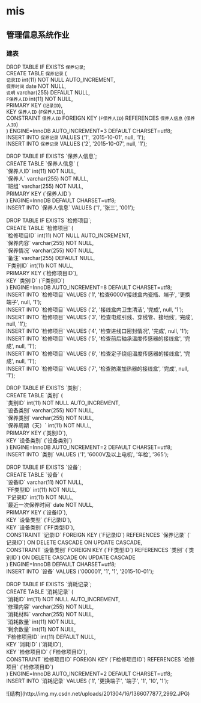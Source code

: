# mis
## 管理信息系统作业</br>
### 建表</br>
DROP TABLE IF EXISTS `保养记录`;</br>
CREATE TABLE `保养记录` (</br>
  `记录ID` int(11) NOT NULL AUTO_INCREMENT,</br>
  `保养时间` date NOT NULL,</br>
  `说明` varchar(255) DEFAULT NULL,</br>
  `F保养人ID` int(11) NOT NULL,</br>
  PRIMARY KEY (`记录ID`),</br>
  KEY `保养人ID` (`F保养人ID`),</br>
  CONSTRAINT `保养人ID` FOREIGN KEY (`F保养人ID`) REFERENCES `保养人信息` (`保养人ID`)</br>
) ENGINE=InnoDB AUTO_INCREMENT=3 DEFAULT CHARSET=utf8;</br>
INSERT INTO `保养记录` VALUES ('1', '2015-10-01', null, '1');</br>
INSERT INTO `保养记录` VALUES ('2', '2015-10-07', null, '1');</br>
<p></p>
DROP TABLE IF EXISTS `保养人信息`;</br>
CREATE TABLE `保养人信息` (</br>
  `保养人ID` int(11) NOT NULL,</br>
  `保养人` varchar(255) NOT NULL,</br>
  `班组` varchar(255) NOT NULL,</br>
  PRIMARY KEY (`保养人ID`)</br>
) ENGINE=InnoDB DEFAULT CHARSET=utf8;</br>
INSERT INTO `保养人信息` VALUES ('1', '张三', '001');</br>
<p></p>
DROP TABLE IF EXISTS `检修项目`;</br>
CREATE TABLE `检修项目` (</br>
  `检修项目ID` int(11) NOT NULL AUTO_INCREMENT,</br>
  `保养内容` varchar(255) NOT NULL,</br>
  `保养情况` varchar(255) NOT NULL,</br>
  `备注` varchar(255) DEFAULT NULL,</br>
  `F类别ID` int(11) NOT NULL,</br>
  PRIMARY KEY (`检修项目ID`),</br>
  KEY `类别ID` (`F类别ID`)</br>
) ENGINE=InnoDB AUTO_INCREMENT=8 DEFAULT CHARSET=utf8;</br>
INSERT INTO `检修项目` VALUES ('1', '检查6000V接线盒内瓷瓶、端子', '更换端子', null, '1');</br>
INSERT INTO `检修项目` VALUES ('2', '接线盒内卫生清洁', '完成', null, '1');</br>
INSERT INTO `检修项目` VALUES ('3', '检查电缆引线、穿线管、接地线', '完成', null, '1');</br>
INSERT INTO `检修项目` VALUES ('4', '检查进线口密封情况', '完成', null, '1');</br>
INSERT INTO `检修项目` VALUES ('5', '检查前后轴承温度传感器的接线盒', '完成', null, '1');</br>
INSERT INTO `检修项目` VALUES ('6', '检查定子绕组温度传感器的接线盒', '完成', null, '1');</br>
INSERT INTO `检修项目` VALUES ('7', '检查防潮加热器的接线盒', '完成', null, '1');</br>
<p></p>
DROP TABLE IF EXISTS `类别`;</br>
CREATE TABLE `类别` (</br>
  `类别ID` int(11) NOT NULL AUTO_INCREMENT,</br>
  `设备类别` varchar(255) NOT NULL,</br>
  `保养类别` varchar(255) NOT NULL,</br>
  `保养周期（天）` int(11) NOT NULL,</br>
  PRIMARY KEY (`类别ID`),</br>
  KEY `设备类别` (`设备类别`)</br>
) ENGINE=InnoDB AUTO_INCREMENT=2 DEFAULT CHARSET=utf8;</br>
INSERT INTO `类别` VALUES ('1', '6000V及以上电机', '年检', '365');</br>
<p></p>
DROP TABLE IF EXISTS `设备`;</br>
CREATE TABLE `设备` (</br>
  `设备ID` varchar(11) NOT NULL,</br>
  `FF类型ID` int(11) NOT NULL,</br>
  `F记录ID` int(11) NOT NULL,</br>
  `最近一次保养时间` date NOT NULL,</br>
  PRIMARY KEY (`设备ID`),</br>
  KEY `设备类型` (`F记录ID`),</br>
  KEY `设备类别` (`FF类型ID`),</br>
  CONSTRAINT `记录ID` FOREIGN KEY (`F记录ID`) REFERENCES `保养记录` (`记录ID`) ON DELETE CASCADE ON UPDATE CASCADE,</br>
  CONSTRAINT `设备类别` FOREIGN KEY (`FF类型ID`) REFERENCES `类别` (`类别ID`) ON DELETE CASCADE ON UPDATE CASCADE</br>
) ENGINE=InnoDB DEFAULT CHARSET=utf8;</br>
INSERT INTO `设备` VALUES ('000001', '1', '1', '2015-10-01');</br>
<p></p>
DROP TABLE IF EXISTS `消耗记录`;</br>
CREATE TABLE `消耗记录` (</br>
  `消耗ID` int(11) NOT NULL AUTO_INCREMENT,</br>
  `修理内容` varchar(255) NOT NULL,</br>
  `消耗材料` varchar(255) NOT NULL,</br>
  `消耗数量` int(11) NOT NULL,</br>
  `剩余数量` int(11) NOT NULL,</br>
  `F检修项目ID` int(11) DEFAULT NULL,</br>
  KEY `消耗ID` (`消耗ID`),</br>
  KEY `检修项目ID` (`F检修项目ID`),</br>
  CONSTRAINT `检修项目ID` FOREIGN KEY (`F检修项目ID`) REFERENCES `检修项目` (`检修项目ID`)</br>
) ENGINE=InnoDB AUTO_INCREMENT=2 DEFAULT CHARSET=utf8;</br>
INSERT INTO `消耗记录` VALUES ('1', '更换端子', '端子', '1', '10', '1');</br>
<p></p>
![结构](http://img.my.csdn.net/uploads/201304/16/1366077877_2992.JPG)
